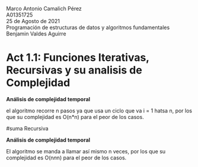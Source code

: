 
  Marco Antonio Camalich Pérez<br />
  A01351725<br />
  25 de Agosto de 2021<br />
  Programación de estructuras de datos y algoritmos fundamentales<br />
  Benjamin Valdes Aguirre<br />
 # Act 1.1: Funciones Iterativas, Recursivas y su analisis de Complejidad<br />
   
**Análisis de complejidad temporal**

el algoritmo recorre n pasos ya que usa un ciclo que va i = 1 hatsa n, por los que su complejidad es O(n*n) para el peor de los casos.

#suma Recursiva

**Análisis de complejidad temporal**

El algoritmo se manda a llamar así mismo n veces, por los que su complejidad es O(n*n*n) para el peor de los casos.
